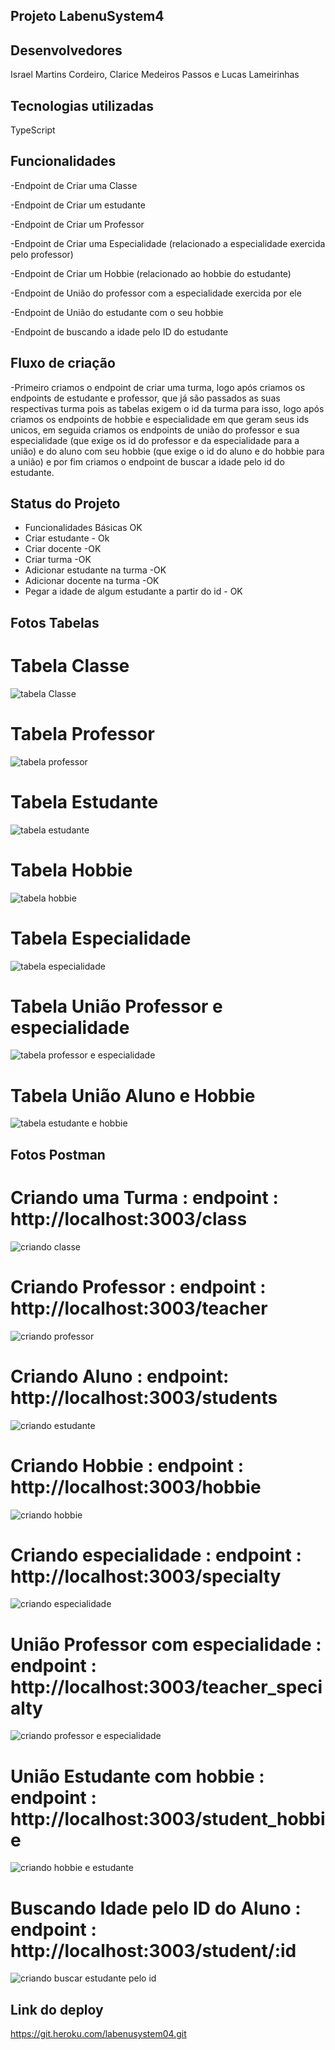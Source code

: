 

## Projeto LabenuSystem4

## Desenvolvedores

Israel Martins Cordeiro, Clarice Medeiros Passos e Lucas Lameirinhas

## Tecnologias utilizadas

TypeScript 

## Funcionalidades

-Endpoint de Criar uma Classe

-Endpoint de Criar um estudante 

-Endpoint de Criar um Professor 

-Endpoint de Criar uma Especialidade (relacionado a especialidade exercida pelo professor)

-Endpoint de Criar um Hobbie (relacionado ao hobbie do estudante)

-Endpoint de União do professor com a especialidade exercida por ele 

-Endpoint de União do estudante com o seu hobbie

-Endpoint de buscando a idade pelo ID do estudante

## Fluxo de criação

-Primeiro criamos o endpoint de criar uma turma, logo após criamos os endpoints de estudante e professor, que já são passados as suas respectivas turma pois as tabelas exigem o id da turma para isso, logo após criamos os endpoints de hobbie e especialidade em que geram seus ids unicos, em seguida criamos os endpoints de união do professor e sua especialidade (que exige os id do professor e da especialidade para a união) e do aluno com seu hobbie (que exige o id do aluno e do hobbie para a união) e por fim criamos o endpoint de buscar a idade pelo id do estudante.


## Status do Projeto 
- Funcionalidades Básicas OK
- Criar estudante - Ok
- Criar docente -OK
- Criar turma -OK
- Adicionar estudante na turma -OK
- Adicionar docente na turma -OK
- Pegar a idade de algum estudante a partir do id - OK

## Fotos Tabelas

# Tabela Classe 
![tabela Classe](https://user-images.githubusercontent.com/85313042/136660818-4b0ea293-1f88-4511-b1f8-775ba20bd641.png)


# Tabela Professor 
![tabela professor](https://user-images.githubusercontent.com/85313042/136660837-fd193b44-5f99-4c72-90fe-b596b7852762.png)


# Tabela Estudante 
![tabela estudante](https://user-images.githubusercontent.com/85313042/136660862-9e6d257e-4f19-4f8c-8de0-258c71ba76d9.png)


# Tabela Hobbie 
![tabela hobbie](https://user-images.githubusercontent.com/85313042/136660890-bc8de22c-b64c-4a41-83eb-c1164d124141.png)


# Tabela Especialidade 
![tabela especialidade](https://user-images.githubusercontent.com/85313042/136660906-2e479978-5a21-4bdc-96c4-9eb0ea3ae1ff.png)


# Tabela União Professor e especialidade 
![tabela professor e especialidade](https://user-images.githubusercontent.com/85313042/136660933-5151555b-eca2-4836-a378-6d46d52cb251.png)


# Tabela União Aluno e Hobbie 
![tabela estudante e hobbie](https://user-images.githubusercontent.com/85313042/136660955-b6a5bf48-f470-498f-94a1-7251b509e654.png)




## Fotos Postman 


# Criando uma Turma : endpoint : http://localhost:3003/class
![criando classe](https://user-images.githubusercontent.com/85313042/136660171-b8d23e45-8743-4af6-bda3-e5d427ce4b3c.png)



# Criando Professor : endpoint : http://localhost:3003/teacher
![criando professor](https://user-images.githubusercontent.com/85313042/136660280-a2d87dea-7cc3-4f96-8cea-65f6848cf952.png)


# Criando Aluno : endpoint: http://localhost:3003/students
![criando estudante](https://user-images.githubusercontent.com/85313042/136660325-f47f6b8b-e296-42f1-afc6-3d7d6a32a209.png)


# Criando Hobbie : endpoint : http://localhost:3003/hobbie
![criando hobbie](https://user-images.githubusercontent.com/85313042/136660361-d18c3fdb-fc37-41f7-a782-3dab91b437a7.png)


# Criando especialidade : endpoint : http://localhost:3003/specialty
![criando especialidade](https://user-images.githubusercontent.com/85313042/136660384-a048b2fd-1f2a-445b-8788-ad8eb1d835d4.png)


# União Professor com especialidade : endpoint : http://localhost:3003/teacher_specialty
![criando professor e especialidade](https://user-images.githubusercontent.com/85313042/136660437-f616d58d-8865-4a12-9979-311b41800d09.png)


# União Estudante com hobbie : endpoint : http://localhost:3003/student_hobbie
![criando hobbie e estudante](https://user-images.githubusercontent.com/85313042/136660481-2d427d50-690d-4fd4-8965-646b827c75c3.png)


# Buscando Idade pelo ID do Aluno : endpoint : http://localhost:3003/student/:id
![criando buscar estudante pelo id](https://user-images.githubusercontent.com/85313042/136660505-c596837e-3931-4af3-a284-e40d4283a86d.png)



## Link do deploy
https://git.heroku.com/labenusystem04.git

